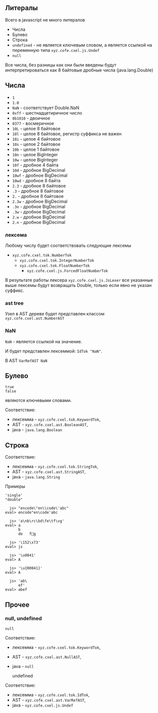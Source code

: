 Литералы
-----------

Всего в javascript не много литералов

* Числа
* Булево
* Строка
* `undefined` - не является ключевым словом, 
  а является ссылкой на переменную типа `xyz.cofe.cxel.js.Undef`
* `null`

Все числа, без разницы как они были введены 
будут интерпретироваться как 8 байтовые дробные числа (java.lang.Double)

## Числа

* `1`
* `1.0`
* `NaN`    - соответствует Double.NaN
* `0xff`   - шестнадцетиричное число 
* `0b1010` - двоичное
* `0377`   - восмеричное
* `10L`    - целое 8 байтовое
* `10l`    - целое 8 байтовое, регистр суффикса не важен
* `10i`    - целое 4 байтовое
* `10s`    - целое 2 байтовое
* `10b`    - целое 1 байтовое
* `10n`    - целое BigInteger
* `10w`    - целое BigInteger
* `10f`    - дробное 4 байта
* `10d`    - дробное BigDecimal
* `10wf`    - дробное BigDecimal
* `10wd`    - дробное 8 байта
* `2.3`    - дробное 8 байтовое
* `.3`     - дробное 8 байтовое
* `2.`     - дробное 8 байтовое
* `2.3w`    - дробное BigDecimal
* `.3n`     - дробное BigDecimal
* `.3w`     - дробное BigDecimal
* `2.w`     - дробное BigDecimal
* `2.n`     - дробное BigDecimal

### лексема
 Любому числу будет соответствовать следующие лексемы

 * `xyz.cofe.cxel.tok.NumberTok`
   * `xyz.cofe.cxel.tok.IntegerNumberTok`
   * `xyz.cofe.cxel.tok.FloatNumberTok`
     * `xyz.cofe.cxel.js.ForcedFloatNumberTok`
     
В результате работы лексера `xyz.cofe.cxel.js.JsLexer`
все указанные выше лексемы будут возвращать Double, 
только если явно не указан суффикс.
 

### ast tree
Узел в AST дереве будет представлен классом
`xyz.cofe.cxel.ast.NumberAST`

### NaN

`NaN` - является ссылкой на значение.
 
И будет представлен
лексеммой: `IdTok "NaN"`. 

В AST `VarRefAST NaN`


## Булево

    true
    false

являются ключевыми словами.

Соответствие: 
* лексемма - `xyz.cofe.cxel.tok.KeywordTok`,
* AST - `xyz.cofe.cxel.ast.BooleanAST`,
* java - `java.lang.Boolean`


## Строка

Соответствие: 
* лексемма - `xyz.cofe.cxel.tok.StringTok`,
* AST - `xyz.cofe.cxel.ast.StringAST`,
* java - `java.lang.String`

Примеры

    'single'          
    "double"
    
      js> "encode\"en\\code\'abc"
    eval> encode"en\code'abc
    
      js> 'a\nb\rc\bd\fe\tf\vg'
    eval> a
          b
          de	fg
          
      js> '\152\x73'
    eval> js
        
      js> '\u0041'
    eval> A
        
      js> '\u{00041}'
    eval> A
        
      js> 'ab\
          ef'
    eval> abef

## Прочее
### null, undefined

    null

Соответствие: 
* лексемма - `xyz.cofe.cxel.tok.KeywordTok`,
* AST - `xyz.cofe.cxel.ast.NullAST`,
* java - `null`

    undefined

Соответствие: 
* лексемма - `xyz.cofe.cxel.tok.IdTok`,
* AST - `xyz.cofe.cxel.ast.VarRefAST`,
* java - `xyz.cofe.cxel.js.Undef`
